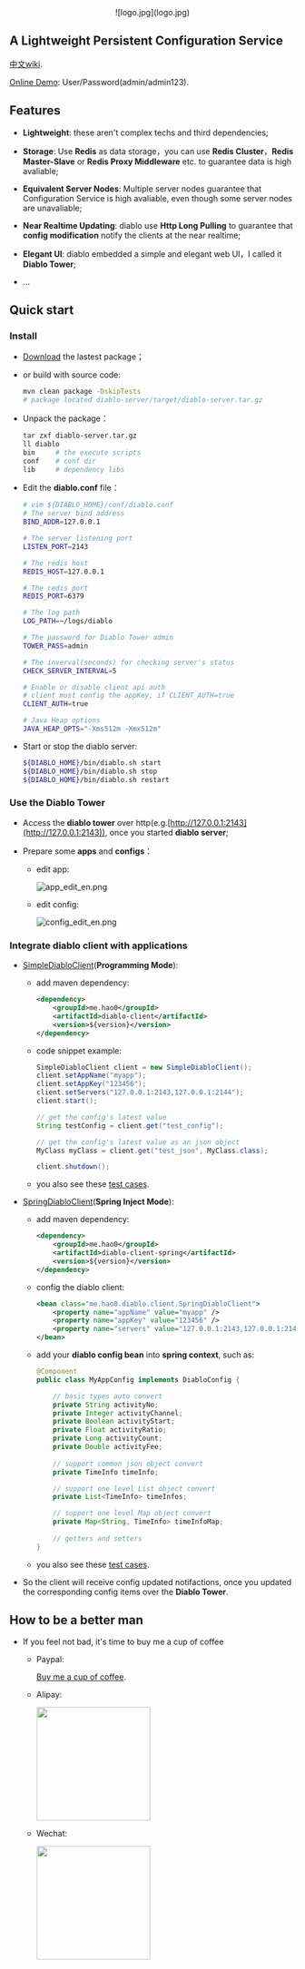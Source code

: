 <center>![logo.jpg](logo.jpg)</center>

A Lightweight Persistent Configuration Service
---

[中文wiki](README.md).

<a href="http://diablo.hao0.me" target="_blank">Online Demo</a>: User/Password(admin/admin123).

## Features

+ **Lightweight**: these aren't complex techs and third dependencies;

+ **Storage**: Use **Redis** as data storage，you can use **Redis Cluster**，**Redis Master-Slave** or **Redis Proxy Middleware** etc. to guarantee data is high avaliable;

+ **Equivalent Server Nodes**: Multiple server nodes guarantee that Configuration Service is high avaliable, even though some server nodes are unavaliable;

+ **Near Realtime Updating**: diablo use **Http Long Pulling** to guarantee that **config modification** notify the clients at the near realtime;

+ **Elegant UI**: diablo embedded a simple and elegant web UI，I called it 
**Diablo Tower**;

+ ...

## Quick start

### Install

+ [Download](https://github.com/ihaolin/diablo/releases) the lastest package；
+ or build with source code:

	```bash
	mvn clean package -DskipTests
	# package located diablo-server/target/diablo-server.tar.gz
	```

+ Unpack the package：

	```bash
	tar zxf diablo-server.tar.gz
	ll diablo
	bin		# the execute scripts
	conf	# conf dir
	lib		# dependency libs
	```	

+ Edit the **diablo.conf** file：

	```bash
	# vim ${DIABLO_HOME}/conf/diablo.conf
	# The server bind address
	BIND_ADDR=127.0.0.1
	
	# The server listening port
	LISTEN_PORT=2143
	
	# The redis host
	REDIS_HOST=127.0.0.1
	
	# The redis port
	REDIS_PORT=6379
	
	# The log path
	LOG_PATH=~/logs/diablo
	
	# The password for Diablo Tower admin
	TOWER_PASS=admin
	
	# The inverval(seconds) for checking server's status
	CHECK_SERVER_INTERVAL=5
	
	# Enable or disable client api auth
	# client must config the appKey, if CLIENT_AUTH=true
	CLIENT_AUTH=true
	
	# Java Heap options
	JAVA_HEAP_OPTS="-Xms512m -Xmx512m"
	```

+ Start or stop the diablo server:

	```bash
	${DIABLO_HOME}/bin/diablo.sh start
	${DIABLO_HOME}/bin/diablo.sh stop
	${DIABLO_HOME}/bin/diablo.sh restart
	```

### Use the Diablo Tower

+ Access the **diablo tower** over http(e.g.[http://127.0.0.1:2143](http://127.0.0.1:2143)), once you started **diablo server**;

+ Prepare some **apps** and **configs**：
	
	+ edit app: 
		
		![app_edit_en.png](snapshots/app_edit_en.png)
	
	+ edit config:

		![config_edit_en.png](snapshots/config_edit_en.png)

### Integrate diablo client with applications

+ [SimpleDiabloClient](diablo-client/src/main/java/me/hao0/diablo/client/SimpleDiabloClient)(**Programming Mode**):
	
	+ add maven dependency:

		```xml
		<dependency>
            <groupId>me.hao0</groupId>
            <artifactId>diablo-client</artifactId>
            <version>${version}</version>
    	</dependency>
		```
	
	+ code snippet example:

		```java
		SimpleDiabloClient client = new SimpleDiabloClient();
       client.setAppName("myapp");
       client.setAppKey("123456");
       client.setServers("127.0.0.1:2143,127.0.0.1:2144");
       client.start();
       
       // get the config's latest value
       String testConfig = client.get("test_config");
       
       // get the config's latest value as an json object
       MyClass myClass = client.get("test_json", MyClass.class);
       
       client.shutdown();
		```
	+ you also see these [test cases](diablo-client/src/test/java/me/hao0/diablo/client/SimpleDiabloClientTests.java).

+ [SpringDiabloClient](diablo-client-spring/src/main/java/me/hao0/diablo/client/SpringDiabloClient)(**Spring Inject Mode**):

	+ add maven dependency:

		```xml
		<dependency>
            <groupId>me.hao0</groupId>
            <artifactId>diablo-client-spring</artifactId>
            <version>${version}</version>
    	</dependency>
		```
	
	+ config the diablo client:

		```xml
		<bean class="me.hao0.diablo.client.SpringDiabloClient">
			<property name="appName" value="myapp" />
			<property name="appKey" value="123456" />
			<property name="servers" value="127.0.0.1:2143,127.0.0.1:2144" />
		</bean>
		```
	
	+ add your **diablo config bean** into **spring context**, such as:

		```java
		@Component
		public class MyAppConfig implements DiabloConfig {
		
			// basic types auto convert 
		    private String activityNo;
		    private Integer activityChannel;
		    private Boolean activityStart;
		    private Float activityRatio;
		    private Long activityCount;
		    private Double activityFee;
		 
		    // support common json object convert
		    private TimeInfo timeInfo;
		
		    // support one level List object convert
		    private List<TimeInfo> timeInfos;
		
		    // support one level Map object convert
		    private Map<String, TimeInfo> timeInfoMap;
			
			// getters and setters
		}
		```
		
	
	+ you also see these [test cases](diablo-client-spring/src/test/java/me/hao0/diablo/client/SpringDiabloClientTests.java).

+ So the client will receive config updated notifactions, once you updated the corresponding config items over the **Diablo Tower**.

## How to be a better man

+ If you feel not bad, it's time to buy me a cup of coffee

	+ Paypal:

		<a href="http://paypal.me/haolinh0" target="_blank">Buy me a cup of coffee</a>.
		
	+ Alipay:
		
		<img src="alipay.png" width="200">
	
	+ Wechat:
	   
	   <img src="wechat.png" width="200">     